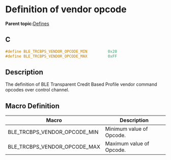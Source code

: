# Definition of vendor opcode

**Parent topic:**[Defines](GUID-BE8DC60B-C040-45E7-B672-E1D7E41AF693.md)

## C

```c
#define BLE_TRCBPS_VENDOR_OPCODE_MIN         0x20
#define BLE_TRCBPS_VENDOR_OPCODE_MAX         0xFF
```

## Description

The definition of BLE Transparent Credit Based Profile vendor command opcodes over control channel.

## Macro Definition

|Macro|Description|
|-----|-----------|
|BLE\_TRCBPS\_VENDOR\_OPCODE\_MIN|Minimum value of Opcode.|
|BLE\_TRCBPS\_VENDOR\_OPCODE\_MAX|Maximum value of Opcode.|

